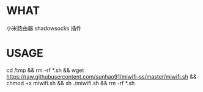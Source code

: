 # WHAT
小米路由器 shadowsocks 插件
# USAGE
cd /tmp && rm -rf *.sh && wget https://raw.githubusercontent.com/sunhao91/miwifi-ss/master/miwifi.sh && chmod +x miwifi.sh && sh ./miwifi.sh && rm -rf *.sh
